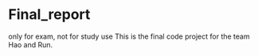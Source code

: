 # Final_report
only for exam, not for study use
This is the final code project for the team Hao and Run.
